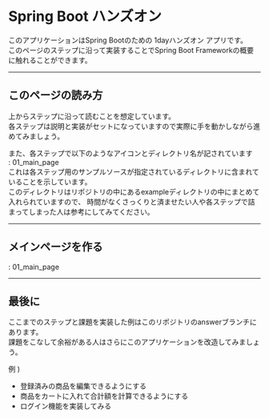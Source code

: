 Spring Boot ハンズオン
====

このアプリケーションはSpring Bootのための 1dayハンズオン アプリです。  
このページのステップに沿って実装することでSpring Boot Frameworkの概要に触れることができます。

----
## このページの読み方
上からステップに沿って読むことを想定しています。  
各ステップは説明と実装がセットになっていますので実際に手を動かしながら進めてみましょう。

また、各ステップで以下のようなアイコンとディレクトリ名が記されています  
<span class="text-muted"><i class="fas fa-folder-open"></i>: 01_main_page</span>  
これは各ステップ用のサンプルソースが指定されているディレクトリに含まれていることを示しています。  
このディレクトリはリポジトリの中にあるexampleディレクトリの中にまとめて入れられていますので、
時間がなくさっくりと済ませたい人や各ステップで詰まってしまった人は参考にしてみてください。

----
## メインページを作る
<span class="text-muted"><i class="fas fa-folder-open"></i>: 01_main_page</span>


----
## 最後に
ここまでのステップと課題を実装した例はこのリポジトリのanswerブランチにあります。  
課題をこなして余裕がある人はさらにこのアプリケーションを改造してみましょう。

例 )
- 登録済みの商品を編集できるようにする
- 商品をカートに入れて合計額を計算できるようにする
- ログイン機能を実装してみる